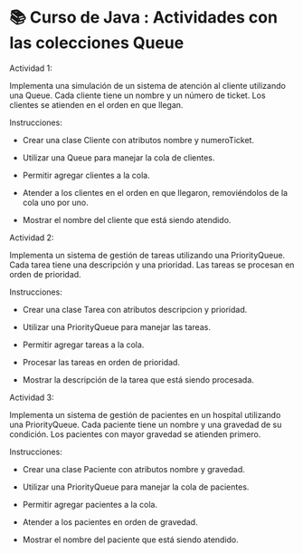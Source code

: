 # 📚 Curso de Java : Actividades con las colecciones Queue

Actividad 1:

Implementa una simulación de un sistema de atención al cliente utilizando una Queue. Cada cliente tiene un nombre y un número de ticket. Los clientes se atienden en el orden en que llegan.

Instrucciones:

-  Crear una clase Cliente con atributos nombre y numeroTicket.

-  Utilizar una Queue para manejar la cola de clientes.

-  Permitir agregar clientes a la cola.

-  Atender a los clientes en el orden en que llegaron, removiéndolos de la cola uno por uno.

-  Mostrar el nombre del cliente que está siendo atendido.

Actividad 2:

Implementa un sistema de gestión de tareas utilizando una PriorityQueue. Cada tarea tiene una descripción y una prioridad. Las tareas se procesan en orden de prioridad.

Instrucciones:

-  Crear una clase Tarea con atributos descripcion y prioridad.

-  Utilizar una PriorityQueue para manejar las tareas.

-  Permitir agregar tareas a la cola.

-  Procesar las tareas en orden de prioridad.

-  Mostrar la descripción de la tarea que está siendo procesada.

Actividad 3: 

Implementa un sistema de gestión de pacientes en un hospital utilizando una PriorityQueue. Cada paciente tiene un nombre y una gravedad de su condición. Los pacientes con mayor gravedad se atienden primero.

Instrucciones:

-  Crear una clase Paciente con atributos nombre y gravedad.

-  Utilizar una PriorityQueue para manejar la cola de pacientes.

-  Permitir agregar pacientes a la cola.

-  Atender a los pacientes en orden de gravedad.

-  Mostrar el nombre del paciente que está siendo atendido.
